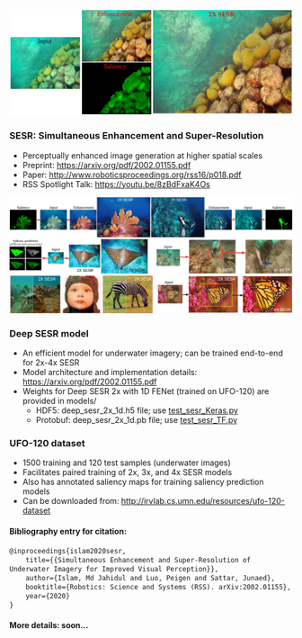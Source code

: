 ![im2](/data/p0.jpg)
### SESR: Simultaneous Enhancement and Super-Resolution 
- Perceptually enhanced image generation at higher spatial scales
- Preprint: https://arxiv.org/pdf/2002.01155.pdf
- Paper: http://www.roboticsproceedings.org/rss16/p018.pdf
- RSS Spotlight Talk: https://youtu.be/8zBdFxaK4Os


![im1](/data/p1.jpg)
![im2](/data/p2.jpg)
![im3](/data/p3.jpg)


### Deep SESR model
- An efficient model for underwater imagery; can be trained end-to-end for 2x-4x SESR 
- Model architecture and implementation details: https://arxiv.org/pdf/2002.01155.pdf
- Weights for Deep SESR 2x with 1D FENet (trained on UFO-120) are provided in models/
	- HDF5: deep_sesr_2x_1d.h5 file; use [test_sesr_Keras.py](test_sesr_Keras.py)
	- Protobuf: deep_sesr_2x_1d.pb file; use [test_sesr_TF.py](test_sesr_TF.py) 


### UFO-120 dataset
- 1500 training and 120 test samples (underwater images) 
- Facilitates paired training of 2x, 3x, and 4x SESR models 
- Also has annotated saliency maps for training saliency prediction models 
- Can be downloaded from: http://irvlab.cs.umn.edu/resources/ufo-120-dataset


#### Bibliography entry for citation:
	
	@inproceedings{islam2020sesr,
	    title={{Simultaneous Enhancement and Super-Resolution of Underwater Imagery for Improved Visual Perception}},
	    author={Islam, Md Jahidul and Luo, Peigen and Sattar, Junaed},
	    booktitle={Robotics: Science and Systems (RSS). arXiv:2002.01155},
	    year={2020}
	}

#### More details: soon...
